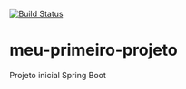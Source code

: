 [![Build Status](https://app.travis-ci.com/dlv/meu-primeiro-projeto.svg?branch=master)](https://app.travis-ci.com/dlv/meu-primeiro-projeto)

# meu-primeiro-projeto
Projeto inicial Spring Boot
